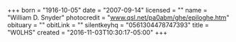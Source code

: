 +++
born = "1916-10-05"
date = "2007-09-14"
licensed = ""
name = "William D. Snyder"
photocredit = "www.qsl.net/pa0abm/ghe/epiloghe.htm"
obituary = ""
obitLink = ""
silentkeyhq = "0561304478747393"
title = "W0LHS"
created = "2016-11-03T10:30:17-05:00"
+++
